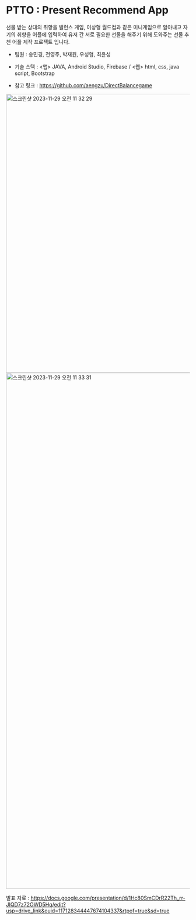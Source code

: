 # PTTO : Present Recommend App

선물 받는 상대의 취향을 밸런스 게임, 이상형 월드컵과 같은 미니게임으로 알아내고 자기의 취향을 어플에 입력하여 유저 간 서로 필요한 선물을 해주기 위해 도와주는 선물 추천 어플 제작 프로젝트 입니다.

- 팀원 : 송민경, 전영주, 박재원, 우성협, 최윤성
- 기술 스택 : <앱> JAVA, Android Studio, Firebase / <웹> html, css, java script, Bootstrap

- 참고 링크 : https://github.com/aengzu/DirectBalancegame

<img width="762" alt="스크린샷 2023-11-29 오전 11 32 29" src="https://github.com/aengzu/PresentRecommendApp/assets/102356873/ea2e661d-0547-4193-9443-ed3ddc1784ef">

<img width="1410" alt="스크린샷 2023-11-29 오전 11 33 31" src="https://github.com/aengzu/PresentRecommendApp/assets/102356873/ce8b3ef2-67d5-4335-9dfc-c431fbaa5784">

발표 자료 : https://docs.google.com/presentation/d/1Hc80SmCDrR22Th_rr-JIQD7z72OWD5Hq/edit?usp=drive_link&ouid=117128344447674104337&rtpof=true&sd=true
